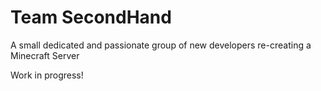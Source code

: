 # Team SecondHand

A small dedicated and passionate group of new developers re-creating a Minecraft Server

Work in progress!
